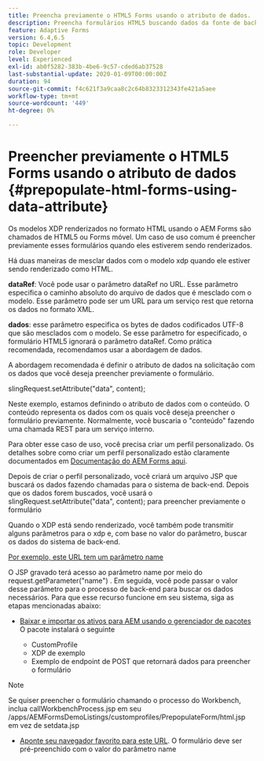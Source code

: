 ```yaml
---
title: Preencha previamente o HTML5 Forms usando o atributo de dados.
description: Preencha formulários HTML5 buscando dados da fonte de back-end.
feature: Adaptive Forms
version: 6.4,6.5
topic: Development
role: Developer
level: Experienced
exl-id: ab0f5282-383b-4be6-9c57-cded6ab37528
last-substantial-update: 2020-01-09T00:00:00Z
duration: 94
source-git-commit: f4c621f3a9caa8c2c64b8323312343fe421a5aee
workflow-type: tm+mt
source-wordcount: '449'
ht-degree: 0%

---
```


# Preencher previamente o HTML5 Forms usando o atributo de dados {#prepopulate-html-forms-using-data-attribute}


Os modelos XDP renderizados no formato HTML usando o AEM Forms são chamados de HTML5 ou Forms móvel. Um caso de uso comum é preencher previamente esses formulários quando eles estiverem sendo renderizados.

Há duas maneiras de mesclar dados com o modelo xdp quando ele estiver sendo renderizado como HTML.

**dataRef**: Você pode usar o parâmetro dataRef no URL. Esse parâmetro especifica o caminho absoluto do arquivo de dados que é mesclado com o modelo. Esse parâmetro pode ser um URL para um serviço rest que retorna os dados no formato XML.

**dados**: esse parâmetro especifica os bytes de dados codificados UTF-8 que são mesclados com o modelo. Se esse parâmetro for especificado, o formulário HTML5 ignorará o parâmetro dataRef. Como prática recomendada, recomendamos usar a abordagem de dados.

A abordagem recomendada é definir o atributo de dados na solicitação com os dados que você deseja preencher previamente o formulário.

slingRequest.setAttribute(&quot;data&quot;, content);

Neste exemplo, estamos definindo o atributo de dados com o conteúdo. O conteúdo representa os dados com os quais você deseja preencher o formulário previamente. Normalmente, você buscaria o &quot;conteúdo&quot; fazendo uma chamada REST para um serviço interno.

Para obter esse caso de uso, você precisa criar um perfil personalizado. Os detalhes sobre como criar um perfil personalizado estão claramente documentados em [Documentação do AEM Forms aqui](https://helpx.adobe.com/aem-forms/6/html5-forms/custom-profile.html).

Depois de criar o perfil personalizado, você criará um arquivo JSP que buscará os dados fazendo chamadas para o sistema de back-end. Depois que os dados forem buscados, você usará o slingRequest.setAttribute(&quot;data&quot;, content); para preencher previamente o formulário

Quando o XDP está sendo renderizado, você também pode transmitir alguns parâmetros para o xdp e, com base no valor do parâmetro, buscar os dados do sistema de back-end.

[Por exemplo, este URL tem um parâmetro name](http://localhost:4502/content/dam/formsanddocuments/PrepopulateMobileForm.xdp/jcr:content?name=john)

O JSP gravado terá acesso ao parâmetro name por meio do request.getParameter(&quot;name&quot;) . Em seguida, você pode passar o valor desse parâmetro para o processo de back-end para buscar os dados necessários.
Para que esse recurso funcione em seu sistema, siga as etapas mencionadas abaixo:

* [Baixar e importar os ativos para AEM usando o gerenciador de pacotes](assets/prepopulatemobileform.zip)
O pacote instalará o seguinte

   * CustomProfile
   * XDP de exemplo
   * Exemplo de endpoint de POST que retornará dados para preencher o formulário

>[!NOTE]
>
>Se quiser preencher o formulário chamando o processo do Workbench, inclua callWorkbenchProcess.jsp em seu /apps/AEMFormsDemoListings/customprofiles/PrepopulateForm/html.jsp em vez de setdata.jsp

* [Aponte seu navegador favorito para este URL](http://localhost:4502/content/dam/formsanddocuments/PrepopulateMobileForm.xdp/jcr:content?name=Adobe%20Systems). O formulário deve ser pré-preenchido com o valor do parâmetro name
